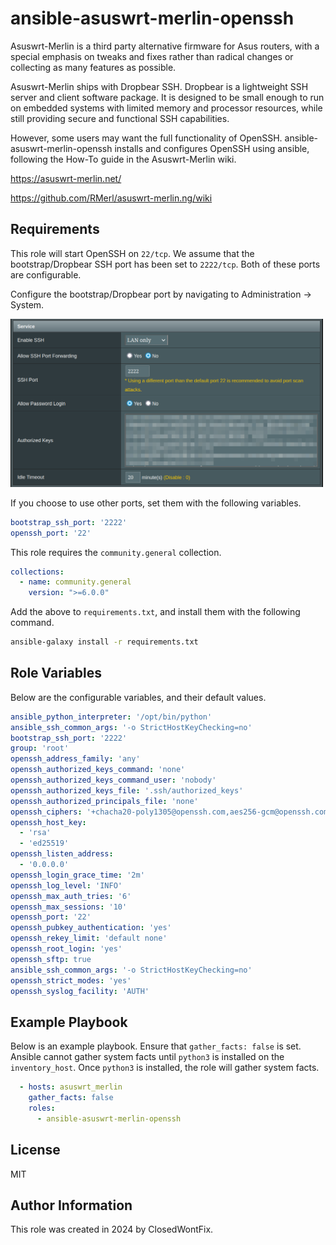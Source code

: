 ansible-asuswrt-merlin-openssh
=========

Asuswrt-Merlin is a third party alternative firmware for Asus routers, with a special emphasis on tweaks and fixes rather than radical changes or collecting as many features as possible.

Asuswrt-Merlin ships with Dropbear SSH.  Dropbear is a lightweight SSH server and client software package. It is designed to be small enough to run on embedded systems with limited memory and processor resources, while still providing secure and functional SSH capabilities.

However, some users may want the full functionality of OpenSSH. ansible-asuswrt-merlin-openssh installs and configures OpenSSH using ansible, following the How-To guide in the Asuswrt-Merlin wiki.

https://asuswrt-merlin.net/

https://github.com/RMerl/asuswrt-merlin.ng/wiki

Requirements
------------

This role will start OpenSSH on `22/tcp`.  We assume that the bootstrap/Dropbear SSH port has been set to `2222/tcp`.  Both of these ports are configurable.

Configure the bootstrap/Dropbear port by navigating to Administration -> System.

<img src="images/bootstrap_ssh.png" width="500">

If you choose to use other ports, set them with the following variables.

```yaml
bootstrap_ssh_port: '2222'
openssh_port: '22'
```

This role requires the `community.general` collection.

```yaml
collections:
  - name: community.general
    version: ">=6.0.0"
```

Add the above to `requirements.txt`, and install them with the following command.

```sh
ansible-galaxy install -r requirements.txt
```

Role Variables
--------------

Below are the configurable variables, and their default values.

```yaml
ansible_python_interpreter: '/opt/bin/python'
ansible_ssh_common_args: '-o StrictHostKeyChecking=no'
bootstrap_ssh_port: '2222'
group: 'root'
openssh_address_family: 'any'
openssh_authorized_keys_command: 'none'
openssh_authorized_keys_command_user: 'nobody'
openssh_authorized_keys_file: '.ssh/authorized_keys'
openssh_authorized_principals_file: 'none'
openssh_ciphers: '+chacha20-poly1305@openssh.com,aes256-gcm@openssh.com,aes256-ctr,aes256-cbc'
openssh_host_key:
  - 'rsa'
  - 'ed25519'
openssh_listen_address:
  - '0.0.0.0'
openssh_login_grace_time: '2m'
openssh_log_level: 'INFO'
openssh_max_auth_tries: '6'
openssh_max_sessions: '10'
openssh_port: '22'
openssh_pubkey_authentication: 'yes'
openssh_rekey_limit: 'default none'
openssh_root_login: 'yes'
openssh_sftp: true
ansible_ssh_common_args: '-o StrictHostKeyChecking=no'
openssh_strict_modes: 'yes'
openssh_syslog_facility: 'AUTH'
```

Example Playbook
----------------

Below is an example playbook.  Ensure that `gather_facts: false` is set.  Ansible cannot gather system facts until `python3` is installed on the `inventory_host`.  Once `python3` is installed, the role will gather system facts.

```yaml
  - hosts: asuswrt_merlin
    gather_facts: false
    roles:
      - ansible-asuswrt-merlin-openssh
```

License
-------

MIT

Author Information
------------------

This role was created in 2024 by ClosedWontFix.
